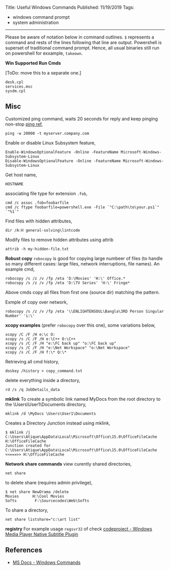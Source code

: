 Title: Useful Windows Commands
Published: 11/19/2019
Tags:
  - windows command prompt
  - system administration
---
Please be aware of notation below in command outlines. `$` represents a command and rests of the lines following that line are output. Powershell is superset of traditional command prompt. Hence, all usual binaries still run on powershell for exxample, `takeown`.

**Win Supported Run Cmds**

[ToDo: move this to a separate one.]

    desk.cpl
    services.msc
    sysdm.cpl


## Misc
Customized ping command, waits 20 seconds for reply and keep pinging non-stop [ping ref](https://docs.microsoft.com/en-us/windows-server/administration/windows-commands/ping),

    ping -w 20000 -t myserver.company.com

Enable or disable Linux Subsystem feature,

    Enable-WindowsOptionalFeature -Online -FeatureName Microsoft-Windows-Subsystem-Linux
    Disable-WindowsOptionalFeature -Online -FeatureName Microsoft-Windows-Subsystem-Linux

Get host name,

    HOSTNAME

associating file type for extension `.fob`,

    cmd /c assoc .fob=foobarfile
    cmd /c ftype foobarfile=powershell.exe -File `"C:\path\to\your.ps1`" `"%1`"

Find files with hidden attributes,

    dir /A:H general-solving\lintcode

Modify files to remove hidden attributes using attrib

    attrib -h my-hidden-file.txt

**Robust copy**
`robocopy` is good for copying large numbeer of files (to handle so many different cases: large files, network interruptions, file names). An example cmd,

    robocopy /s /z /v /fp /eta 'D:\Movies' 'H:\' Office.*
    robocopy /s /z /v /fp /eta 'D:\TV Series' 'H:\' Fringe*

Above cmds copy all files from first one (source dir) matching the pattern.

Exmple of copy over network,

    robocopy /s /z /v /fp /eta '\\ENLIGHTENSOUL\Bangla\3RD Person Singular Number' 'i:\'

**xcopy examples**
(prefer `robocopy` over this one), some variations below,

    xcopy /C /F /H e:\c O:
    xcopy /s /C /F /H e:\C++ O:\C++
    xcopy /s /C /F /H "e:\FC back up" "o:\FC back up"
    xcopy /s /C /F /H "e:\Net Workspace" "o:\Net Workspace"
    xcopy /s /C /F /H f:\* Q:\*

Retrieving all cmd history,

    doskey /history > copy_command.txt

delete everything inside a directory,

    rd /s /q JobDetails_data

**mklink**
To create a symbolic link named MyDocs from the root directory to the \Users\User1\Documents directory,

    mklink /d \MyDocs \Users\User1\Documents

Creates a Directory Junction instead using mklink,

    $ mklink /j C:\Users\Atique\AppData\Local\Microsoft\Office\15.0\OfficeFileCache H:\OfficeFileCache
    Junction created for C:\Users\Atique\AppData\Local\Microsoft\Office\15.0\OfficeFileCache <<===>> H:\OfficeFileCache

**Network share commands**
view curently shared directories,

    net share

to delete share (requires admin privilege),

    $ net share NewDrama /delete
    Movies      H:\Cool Movies
    Softs        F:\Sourcecodes\Web\Softs

To share a directory,

	net share listshare="c:\art list"

**registry**
For example usage `regsvr32` of check [codeproject - Windows Media Player Native Subtitle Plugin](https://www.codeproject.com/Articles/766246/Windows-Media-Player-Native-Subtitle-Plugin-Cplusp)

## References
- [MS Docs - Windows Commands](https://docs.microsoft.com/en-us/windows-server/administration/windows-commands/commands-by-server-role)
